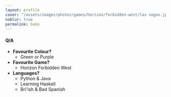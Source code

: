 ```yaml
---
layout: profile
cover: "/assets/images/photos/games/horizon/forbidden-west/las vegas.jpg"
noblur: true
permalink: boko
---
```


#### Q/A
- **Favourite Colour?**  
  - Green or Purple
- **Favourite Game?**  
  - Horizon Forbidden West
- **Languages?**  
  - Python & Java
  - Learning Haskell
  - Bri'ish & Bad Spanish
